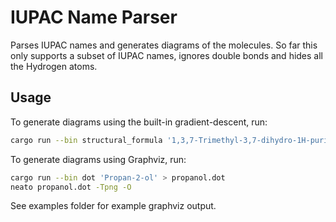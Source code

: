 # IUPAC Name Parser

Parses IUPAC names and generates diagrams of the molecules. So far this only supports a subset of IUPAC names, ignores double bonds and hides all the Hydrogen atoms.

## Usage

To generate diagrams using the built-in gradient-descent, run:

```sh
cargo run --bin structural_formula '1,3,7-Trimethyl-3,7-dihydro-1H-purine-2,6-dione'
```

To generate diagrams using Graphviz, run:

```sh
cargo run --bin dot 'Propan-2-ol' > propanol.dot
neato propanol.dot -Tpng -O
```

See examples folder for example graphviz output.
